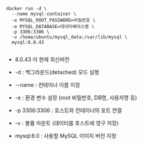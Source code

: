 ```
docker run -d \
  --name mysql-container \
  -e MYSQL_ROOT_PASSWORD=비밀번호 \
  -e MYSQL_DATABASE=데이터베이스명 \
  -p 3306:3306 \
  -v /home/ubuntu/mysql_data:/var/lib/mysql \
  mysql:8.0.43
  

```
- 8.0.43 이 현재 최신버전
- -d : 백그라운드(detached) 모드 실행

- --name : 컨테이너 이름 지정
 
- -e : 환경 변수 설정 (root 비밀번호, DB명, 사용자명 등)
 
- -p 3306:3306 : 호스트와 컨테이너의 포트 연결
 
- -v : 볼륨 마운트 (데이터를 호스트에 영구 저장)

- mysql:8.0 : 사용할 MySQL 이미지 버전 지정